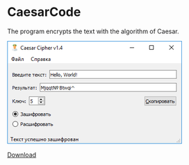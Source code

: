 # CaesarCode
The program encrypts the text with the algorithm of Caesar.

![Screenshot](https://github.com/DionysusBenstein/CaesarCode/raw/master/Screenshot.png)

<a href="https://drive.google.com/open?id=1W4Zundqb33hghFTY7seMeJUumxYDUeyJ">Download</a>
